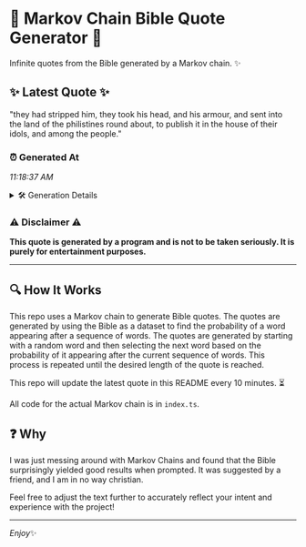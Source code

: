 # 📖 Markov Chain Bible Quote Generator 📖

Infinite quotes from the Bible generated by a Markov chain. ✨

## ✨ Latest Quote ✨
"they had stripped him, they took his head, and his armour, and sent into the land of the philistines round about, to publish it in the house of their idols, and among the people."

### ⏰ Generated At
*11:18:37 AM*

<details>
    <summary>🛠️ Generation Details</summary>
    <p>
        <strong>🌱 Seed:</strong> they<br>
        <strong>🔄 Iterations:</strong> 33<br>
        <strong>📜 Context History:</strong><br>[ they ]: had<br>[ they, had ]: stripped<br>[ they, had, stripped ]: him,<br>[ they, had, stripped, him, ]: they<br>[ they, had, stripped, him,, they ]: took<br>[ they, had, stripped, him,, they, took ]: his<br>[ had, stripped, him,, they, took, his ]: head,<br>[ stripped, him,, they, took, his, head, ]: and<br>[ him,, they, took, his, head,, and ]: his<br>[ they, took, his, head,, and, his ]: armour,<br>[ took, his, head,, and, his, armour, ]: and<br>[ his, head,, and, his, armour,, and ]: sent<br>[ head,, and, his, armour,, and, sent ]: into<br>[ and, his, armour,, and, sent, into ]: the<br>[ his, armour,, and, sent, into, the ]: land<br>[ armour,, and, sent, into, the, land ]: of<br>[ and, sent, into, the, land, of ]: the<br>[ sent, into, the, land, of, the ]: philistines<br>[ into, the, land, of, the, philistines ]: round<br>[ the, land, of, the, philistines, round ]: about,<br>[ land, of, the, philistines, round, about, ]: to<br>[ of, the, philistines, round, about,, to ]: publish<br>[ the, philistines, round, about,, to, publish ]: it<br>[ philistines, round, about,, to, publish, it ]: in<br>[ round, about,, to, publish, it, in ]: the<br>[ about,, to, publish, it, in, the ]: house<br>[ to, publish, it, in, the, house ]: of<br>[ publish, it, in, the, house, of ]: their<br>[ it, in, the, house, of, their ]: idols,<br>[ in, the, house, of, their, idols, ]: and<br>[ the, house, of, their, idols,, and ]: among<br>[ house, of, their, idols,, and, among ]: the<br>[ of, their, idols,, and, among, the ]: people.<br>
    </p>
</details>

### ⚠️ Disclaimer ⚠️
**This quote is generated by a program and is not to be taken seriously. It is purely for entertainment purposes.**

---

## 🔍 How It Works

This repo uses a Markov chain to generate Bible quotes. The quotes are generated by using the Bible as a dataset to find the probability of a word appearing after a sequence of words. The quotes are generated by starting with a random word and then selecting the next word based on the probability of it appearing after the current sequence of words. This process is repeated until the desired length of the quote is reached.

This repo will update the latest quote in this README every 10 minutes. ⏳

All code for the actual Markov chain is in `index.ts`.

## ❓ Why

I was just messing around with Markov Chains and found that the Bible surprisingly yielded good results when prompted. 
It was suggested by a friend, and I am in no way christian.

Feel free to adjust the text further to accurately reflect your intent and experience with the project!

---

*Enjoy*✨
